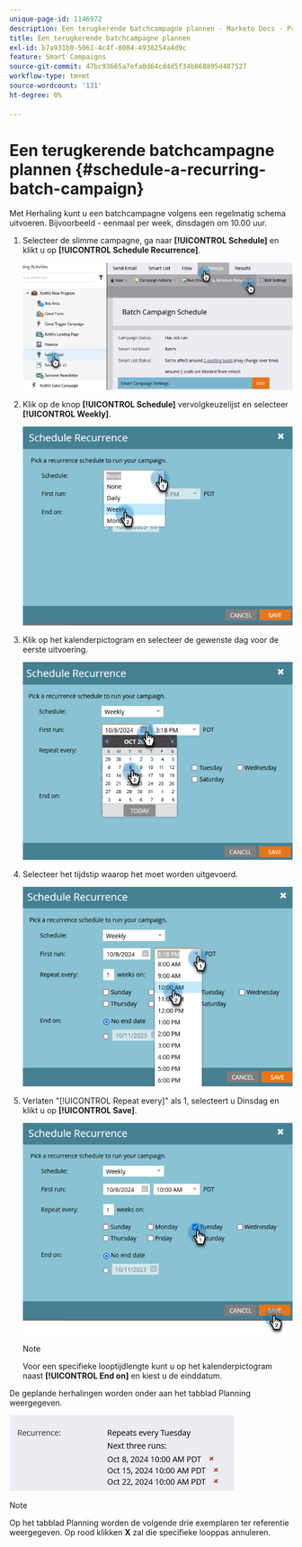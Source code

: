 ```yaml
---
unique-page-id: 1146972
description: Een terugkerende batchcampagne plannen - Marketo Docs - Productdocumentatie
title: Een terugkerende batchcampagne plannen
exl-id: b7a931b0-5061-4c4f-8084-4938254a4d9c
feature: Smart Campaigns
source-git-commit: 47bc93665a7efa0d64cd4d5f34b868895d407527
workflow-type: tm+mt
source-wordcount: '131'
ht-degree: 0%

---
```


# Een terugkerende batchcampagne plannen {#schedule-a-recurring-batch-campaign}

Met Herhaling kunt u een batchcampagne volgens een regelmatig schema uitvoeren. Bijvoorbeeld - eenmaal per week, dinsdagen om 10.00 uur.

1. Selecteer de slimme campagne, ga naar **[!UICONTROL Schedule]** en klikt u op **[!UICONTROL Schedule Recurrence]**.

   ![](assets/schedule-a-recurring-batch-campaign-1.png)

1. Klik op de knop **[!UICONTROL Schedule]** vervolgkeuzelijst en selecteer **[!UICONTROL Weekly]**.

   ![](assets/schedule-a-recurring-batch-campaign-2.png)

1. Klik op het kalenderpictogram en selecteer de gewenste dag voor de eerste uitvoering.

   ![](assets/schedule-a-recurring-batch-campaign-3.png)

1. Selecteer het tijdstip waarop het moet worden uitgevoerd.

   ![](assets/schedule-a-recurring-batch-campaign-4.png)

1. Verlaten &quot;[!UICONTROL Repeat every]&quot; als 1, selecteert u Dinsdag en klikt u op **[!UICONTROL Save]**.

   ![](assets/schedule-a-recurring-batch-campaign-5.png)

   >[!NOTE]
   >
   >Voor een specifieke looptijdlengte kunt u op het kalenderpictogram naast **[!UICONTROL End on]** en kiest u de einddatum.

De geplande herhalingen worden onder aan het tabblad Planning weergegeven.

![](assets/schedule-a-recurring-batch-campaign-6.png)

>[!NOTE]
>
>Op het tabblad Planning worden de volgende drie exemplaren ter referentie weergegeven. Op rood klikken **X** zal die specifieke looppas annuleren.
